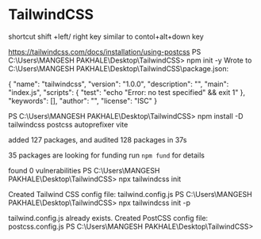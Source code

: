 # TailwindCSS
shortcut 
shift +left/ right key 
similar to contol+alt+down key 


https://tailwindcss.com/docs/installation/using-postcss
PS C:\Users\MANGESH PAKHALE\Desktop\TailwindCSS> npm init -y
Wrote to C:\Users\MANGESH PAKHALE\Desktop\TailwindCSS\package.json:

{
  "name": "tailwindcss",
  "version": "1.0.0",
  "description": "",
  "main": "index.js",
  "scripts": {
    "test": "echo \"Error: no test specified\" && exit 1"
  },
  "keywords": [],
  "author": "",
  "license": "ISC"
}


PS C:\Users\MANGESH PAKHALE\Desktop\TailwindCSS> npm install -D tailwindcss postcss autoprefixer vite

added 127 packages, and audited 128 packages in 37s

35 packages are looking for funding
  run `npm fund` for details

found 0 vulnerabilities
PS C:\Users\MANGESH PAKHALE\Desktop\TailwindCSS> npx tailwindcss init

Created Tailwind CSS config file: tailwind.config.js
PS C:\Users\MANGESH PAKHALE\Desktop\TailwindCSS> npx tailwindcss init -p

tailwind.config.js already exists.
Created PostCSS config file: postcss.config.js
PS C:\Users\MANGESH PAKHALE\Desktop\TailwindCSS>
